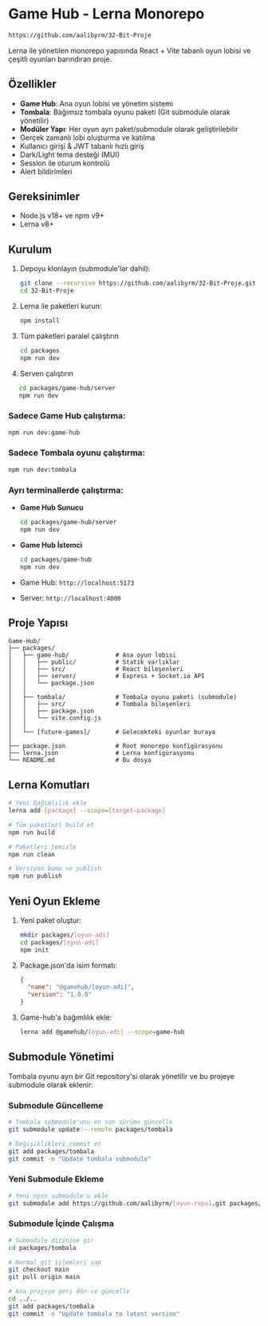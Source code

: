 # Game Hub - Lerna Monorepo

```bash
https://github.com/aalibyrm/32-Bit-Proje
```

Lerna ile yönetilen monorepo yapısında React + Vite tabanlı oyun lobisi ve çeşitli oyunları barındıran proje.

## Özellikler

- **Game Hub**: Ana oyun lobisi ve yönetim sistemi
- **Tombala**: Bağımsız tombala oyunu paketi (Git submodule olarak yönetilir)
- **Modüler Yapı**: Her oyun ayrı paket/submodule olarak geliştirilebilir
- Gerçek zamanlı lobi oluşturma ve katılma
- Kullanıcı girişi & JWT tabanlı hızlı giriş
- Dark/Light tema desteği (MUI)
- Session ile oturum kontrolü
- Alert bildirimleri

## Gereksinimler

- Node.js v18+ ve npm v9+
- Lerna v8+

## Kurulum

1. Depoyu klonlayın (submodule'lar dahil):
   ```bash
   git clone --recursive https://github.com/aalibyrm/32-Bit-Proje.git
   cd 32-Bit-Proje
   ```

2. Lerna ile paketleri kurun:
   ```bash
   npm install
   ```

3. Tüm paketleri paralel çalıştırın
   ```bash
   cd packages
   npm run dev
   ```

4. Serverı çalıştırın
```bash
   cd packages/game-hub/server
   npm run dev
   ```


### Sadece Game Hub çalıştırma:
```bash
npm run dev:game-hub
```

### Sadece Tombala oyunu çalıştırma:
```bash
npm run dev:tombala
```

### Ayrı terminallerde çalıştırma:
- **Game Hub Sunucu**
  ```bash
  cd packages/game-hub/server
  npm run dev
  ```
- **Game Hub İstemci**
  ```bash
  cd packages/game-hub
  npm run dev
  ```

- Game Hub: `http://localhost:5173`
- Server: `http://localhost:4000`

## Proje Yapısı

```
Game-Hub/
├── packages/
│   ├── game-hub/             # Ana oyun lobisi
│   │   ├── public/           # Statik varlıklar
│   │   ├── src/              # React bileşenleri
│   │   ├── server/           # Express + Socket.io API
│   │   └── package.json
│   │
│   ├── tombala/              # Tombala oyunu paketi (submodule)
│   │   ├── src/              # Tombala bileşenleri
│   │   ├── package.json
│   │   └── vite.config.js
│   │
│   └── [future-games]/       # Gelecekteki oyunlar buraya
│
├── package.json              # Root monorepo konfigürasyonu
├── lerna.json                # Lerna konfigürasyonu
└── README.md                 # Bu dosya
```

## Lerna Komutları

```bash
# Yeni bağımlılık ekle
lerna add [package] --scope=[target-package]

# Tüm paketleri build et
npm run build

# Paketleri temizle
npm run clean

# Versiyon bump ve publish
npm run publish
```

## Yeni Oyun Ekleme

1. Yeni paket oluştur:
   ```bash
   mkdir packages/[oyun-adi]
   cd packages/[oyun-adi]
   npm init
   ```

2. Package.json'da isim formatı:
   ```json
   {
     "name": "@gamehub/[oyun-adi]",
     "version": "1.0.0"
   }
   ```

3. Game-hub'a bağımlılık ekle:
   ```bash
   lerna add @gamehub/[oyun-adi] --scope=game-hub
   ```

## Submodule Yönetimi

Tombala oyunu ayrı bir Git repository'si olarak yönetilir ve bu projeye submodule olarak eklenir:

### Submodule Güncelleme
```bash
# Tombala submodule'unu en son sürüme güncelle
git submodule update --remote packages/tombala

# Değişiklikleri commit et
git add packages/tombala
git commit -m "Update tombala submodule"
```

### Yeni Submodule Ekleme
```bash
# Yeni oyun submodule'u ekle
git submodule add https://github.com/aalibyrm/[oyun-repo].git packages/[oyun-adi]
```

### Submodule İçinde Çalışma
```bash
# Submodule dizinine gir
cd packages/tombala

# Normal git işlemleri yap
git checkout main
git pull origin main

# Ana projeye geri dön ve güncelle
cd ../..
git add packages/tombala
git commit -m "Update tombala to latest version"
```
